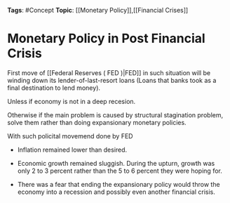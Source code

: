 
**Tags**: #Concept 
**Topic**: [[Monetary Policy]],[[Financial Crises]]

# Monetary Policy in Post Financial Crisis

First move of [[Federal Reserves ( FED )|FED]] in such situation will be winding down its lender-of-last-resort loans (Loans that banks took as a final destination to lend money).

Unless if economy is not in a deep recesion.

Otherwise if the main problem is caused by structural stagination problem, solve them rather than doing expansionary monetary policies.

With such policital movemend done by FED 

- Inflation remained lower than desired. 

- Economic growth remained sluggish. During the upturn, growth was only 2 to 3 percent rather than the 5 to 6 percent they were hoping for. 

- There was a fear that ending the expansionary policy would throw the economy into a recession and possibly even another financial crisis.